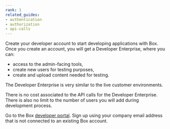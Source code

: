 ```yaml
---
rank: 1
related_guides:
- authentication
- authorization
- api-calls 
---
```


Create your developer account to start developing applications with Box.
Once you create an account, you will get a Developer Enterprise, where
you can:
- access to the admin-facing tools,
- create new users for testing purposes,
- create and upload content needed for testing. 

The Developer Enterprise is very similar to the live customer environments.

<Message type='notice'>
There is no cost associated to the API calls for the Developer Enterprise.
There is also no limit to the number of users you will add during development
process.
</Message>

Go to the Box [developer portal][developer-portal]. Sign up using
your company email address that is not connected to an existing
Box account. 

[developer-portal]: https://developer.box.com/